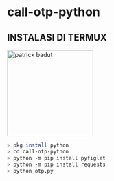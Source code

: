 # call-otp-python

## INSTALASI DI TERMUX
<img class="circular--square" src="https://cdn.idntimes.com/content-images/community/2021/08/8-abb0d11d727639ccded100cff036c9eb-7762f39cdfc52d3736c35b208fe93cb5.jpg" alt="patrick badut" width="200" height="200"></img>

```bash
> pkg install python
> cd call-otp-python
> python -m pip install pyfiglet
> python -m pip install requests
> python otp.py
```
